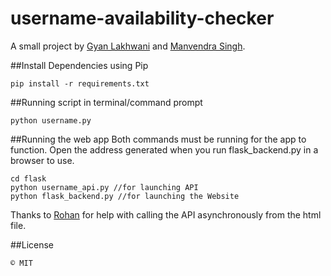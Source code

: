 # username-availability-checker
A small project by [Gyan Lakhwani](https://github.com/gyanl) and [Manvendra Singh](https://github.com/manu-chroma).

##Install Dependencies using Pip
```
pip install -r requirements.txt
```

##Running script in terminal/command prompt
```
python username.py
```

##Running the web app
Both commands must be running for the app to function. Open the address generated when you run flask_backend.py in a browser to use.
```
cd flask
python username_api.py //for launching API
python flask_backend.py //for launching the Website
```

Thanks to [Rohan](https://github.com/rhnvrm) for help with calling the API asynchronously from the html file.

##License
```
© MIT
```

